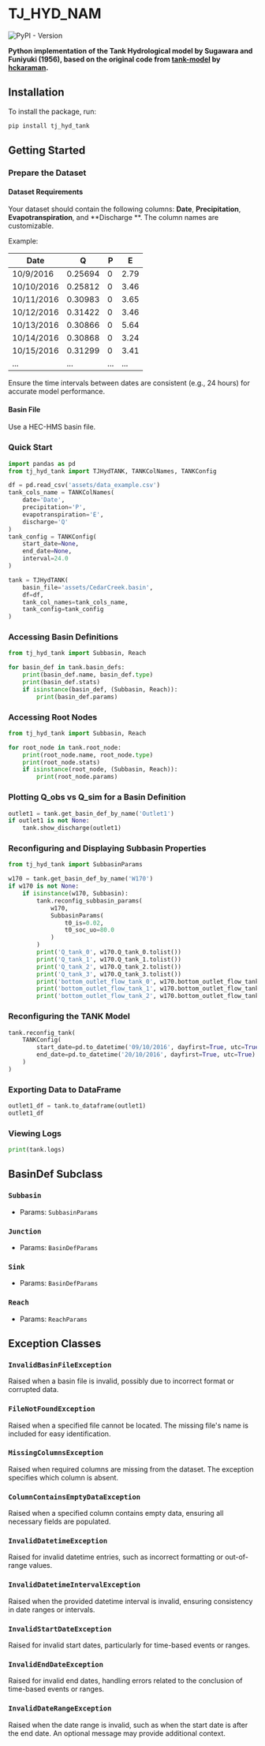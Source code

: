 # TJ_HYD_NAM
![PyPI - Version](https://img.shields.io/pypi/v/tj-hyd-nam)


**Python implementation of the Tank Hydrological model by Sugawara and Funiyuki (1956), based on the original code
from [tank-model](https://github.com/nzahasan/tank-model) by [hckaraman](https://github.com/nzahasan).**

## Installation

To install the package, run:

```bash
pip install tj_hyd_tank
```

## Getting Started

### Prepare the Dataset

#### Dataset Requirements

Your dataset should contain the following columns: **Date**, **Precipitation**, **Evapotranspiration**, and **Discharge
**. The column names are customizable.

Example:

| Date       | Q       | P   | E    |
|------------|---------|-----|------|
| 10/9/2016  | 0.25694 | 0   | 2.79 |
| 10/10/2016 | 0.25812 | 0   | 3.46 |
| 10/11/2016 | 0.30983 | 0   | 3.65 |
| 10/12/2016 | 0.31422 | 0   | 3.46 |
| 10/13/2016 | 0.30866 | 0   | 5.64 |
| 10/14/2016 | 0.30868 | 0   | 3.24 |
| 10/15/2016 | 0.31299 | 0   | 3.41 |
| ...        | ...     | ... | ...  |

Ensure the time intervals between dates are consistent (e.g., 24 hours) for accurate model performance.

#### Basin File

Use a HEC-HMS basin file.

### Quick Start

```python
import pandas as pd
from tj_hyd_tank import TJHydTANK, TANKColNames, TANKConfig

df = pd.read_csv('assets/data_example.csv')
tank_cols_name = TANKColNames(
    date='Date',
    precipitation='P',
    evapotranspiration='E',
    discharge='Q'
)
tank_config = TANKConfig(
    start_date=None,
    end_date=None,
    interval=24.0
)

tank = TJHydTANK(
    basin_file='assets/CedarCreek.basin',
    df=df,
    tank_col_names=tank_cols_name,
    tank_config=tank_config
)
```

### Accessing Basin Definitions

```python
from tj_hyd_tank import Subbasin, Reach

for basin_def in tank.basin_defs:
    print(basin_def.name, basin_def.type)
    print(basin_def.stats)
    if isinstance(basin_def, (Subbasin, Reach)):
        print(basin_def.params)
```

### Accessing Root Nodes

```python
from tj_hyd_tank import Subbasin, Reach

for root_node in tank.root_node:
    print(root_node.name, root_node.type)
    print(root_node.stats)
    if isinstance(root_node, (Subbasin, Reach)):
        print(root_node.params)
```

### Plotting Q_obs vs Q_sim for a Basin Definition

```python
outlet1 = tank.get_basin_def_by_name('Outlet1')
if outlet1 is not None:
    tank.show_discharge(outlet1)
```

### Reconfiguring and Displaying Subbasin Properties

```python
from tj_hyd_tank import SubbasinParams

w170 = tank.get_basin_def_by_name('W170')
if w170 is not None:
    if isinstance(w170, Subbasin):
        tank.reconfig_subbasin_params(
            w170,
            SubbasinParams(
                t0_is=0.02,
                t0_soc_uo=80.0
            )
        )
        print('Q_tank_0', w170.Q_tank_0.tolist())
        print('Q_tank_1', w170.Q_tank_1.tolist())
        print('Q_tank_2', w170.Q_tank_2.tolist())
        print('Q_tank_3', w170.Q_tank_3.tolist())
        print('bottom_outlet_flow_tank_0', w170.bottom_outlet_flow_tank_0.tolist())
        print('bottom_outlet_flow_tank_1', w170.bottom_outlet_flow_tank_1.tolist())
        print('bottom_outlet_flow_tank_2', w170.bottom_outlet_flow_tank_2.tolist())
```

### Reconfiguring the TANK Model

```python
tank.reconfig_tank(
    TANKConfig(
        start_date=pd.to_datetime('09/10/2016', dayfirst=True, utc=True),
        end_date=pd.to_datetime('20/10/2016', dayfirst=True, utc=True)
    )
)
```

### Exporting Data to DataFrame

```python
outlet1_df = tank.to_dataframe(outlet1)
outlet1_df
```

### Viewing Logs

```python
print(tank.logs)
```

## BasinDef Subclass

### `Subbasin`

- Params: `SubbasinParams`

### `Junction`

- Params: `BasinDefParams`

### `Sink`

- Params: `BasinDefParams`

### `Reach`

- Params: `ReachParams`

## Exception Classes

### `InvalidBasinFileException`

Raised when a basin file is invalid, possibly due to incorrect format or corrupted data.

### `FileNotFoundException`

Raised when a specified file cannot be located. The missing file's name is included for easy identification.

### `MissingColumnsException`

Raised when required columns are missing from the dataset. The exception specifies which column is absent.

### `ColumnContainsEmptyDataException`

Raised when a specified column contains empty data, ensuring all necessary fields are populated.

### `InvalidDatetimeException`

Raised for invalid datetime entries, such as incorrect formatting or out-of-range values.

### `InvalidDatetimeIntervalException`

Raised when the provided datetime interval is invalid, ensuring consistency in date ranges or intervals.

### `InvalidStartDateException`

Raised for invalid start dates, particularly for time-based events or ranges.

### `InvalidEndDateException`

Raised for invalid end dates, handling errors related to the conclusion of time-based events or ranges.

### `InvalidDateRangeException`

Raised when the date range is invalid, such as when the start date is after the end date. An optional message may
provide additional context.
